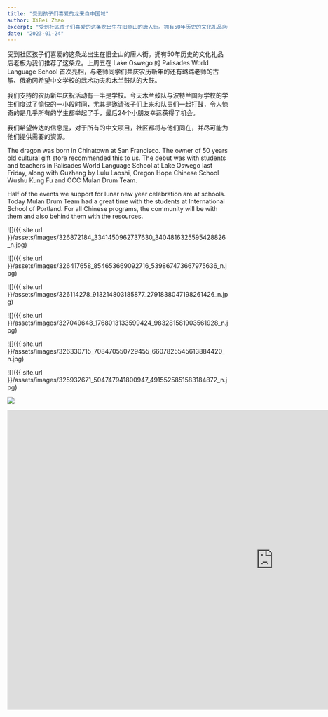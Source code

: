 ```yaml
---
title: "受到孩子们喜爱的龙来自中国城"
author: XiBei Zhao
excerpt: "受到社区孩子们喜爱的这条龙出生在旧金山的唐人街。拥有50年历史的文化礼品店老板为我们推荐了这条龙。上周五在 Lake Oswego 的 Palisades World Language School 首次亮相，与老师同学们共庆农历新年的还有璐璐老师的古筝、俄勒冈希望中文学校的武术功夫和木兰鼓队的大鼓。我们支持的农历新年庆祝活动有一半是学校。今天木兰鼓队与波特兰国际学校的学生们度过了愉快的一小段时间，尤其是邀请孩子们上来和队员们一起打鼓，令人惊奇的是几乎所有的学生都举起了手，最后36个小朋友幸运获得了机会。"
date: "2023-01-24"
---
```


受到社区孩子们喜爱的这条龙出生在旧金山的唐人街。拥有50年历史的文化礼品店老板为我们推荐了这条龙。上周五在 Lake Oswego 的 Palisades World Language School 首次亮相，与老师同学们共庆农历新年的还有璐璐老师的古筝、俄勒冈希望中文学校的武术功夫和木兰鼓队的大鼓。

我们支持的农历新年庆祝活动有一半是学校。今天木兰鼓队与波特兰国际学校的学生们度过了愉快的一小段时间，尤其是邀请孩子们上来和队员们一起打鼓，令人惊奇的是几乎所有的学生都举起了手，最后24个小朋友幸运获得了机会。

我们希望传达的信息是，对于所有的中文项目，社区都将与他们同在，并尽可能为他们提供需要的资源。

The dragon was born in Chinatown at San Francisco. The owner of 50 years old cultural gift store recommended this to us. The debut was with students and teachers in Palisades World Language School at Lake Oswego last Friday, along with Guzheng by Lulu Laoshi, Oregon Hope Chinese School Wushu Kung Fu and OCC Mulan Drum Team.

Half of the events we support for lunar new year celebration are at schools. Today Mulan Drum Team had a great time with the students at International School of Portland. For all Chinese programs, the community will be with them and also behind them with the resources.

![]({{ site.url }}/assets/images/326872184_3341450962737630_3404816325595428826_n.jpg)

![]({{ site.url }}/assets/images/326417658_854653669092716_539867473667975636_n.jpg)

![]({{ site.url }}/assets/images/326114278_913214803185877_2791838047198261426_n.jpg)

![]({{ site.url }}/assets/images/327049648_1768013133599424_983281581903561928_n.jpg)

![]({{ site.url }}/assets/images/326330715_708470550729455_6607825545613884420_n.jpg)

![]({{ site.url }}/assets/images/325932671_504747941800947_4915525851583184872_n.jpg)

![](https://res.cloudinary.com/dhngj18do/image/upload/f_auto,q_auto/v1/images/divider)

<iframe width="1214" height="683" src="https://www.youtube.com/embed/7YG6jgE5A7A" title="Playing Drums with Students at International School of Portland" frameborder="0" allow="accelerometer; autoplay; clipboard-write; encrypted-media; gyroscope; picture-in-picture; web-share" allowfullscreen></iframe>
